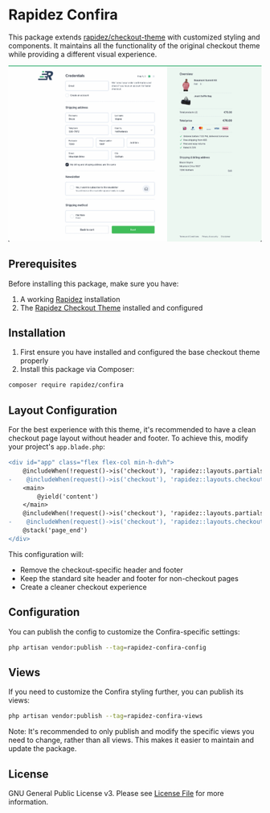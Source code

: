 # Rapidez Confira

This package extends [rapidez/checkout-theme](https://github.com/rapidez/checkout-theme) with customized styling and components. It maintains all the functionality of the original checkout theme while providing a different visual experience.

![](images/Rapidez-confira-options.gif)

## Prerequisites

Before installing this package, make sure you have:
1. A working [Rapidez](https://github.com/rapidez/rapidez) installation
2. The [Rapidez Checkout Theme](https://github.com/rapidez/checkout-theme) installed and configured

## Installation

1. First ensure you have installed and configured the base checkout theme properly
2. Install this package via Composer:
```bash
composer require rapidez/confira
```

## Layout Configuration

For the best experience with this theme, it's recommended to have a clean checkout page layout without header and footer. To achieve this, modify your project's `app.blade.php`:

```diff
<div id="app" class="flex flex-col min-h-dvh">
    @includeWhen(!request()->is('checkout'), 'rapidez::layouts.partials.header')
-    @includeWhen(request()->is('checkout'), 'rapidez::layouts.checkout.header')
    <main>
        @yield('content')
    </main>
    @includeWhen(!request()->is('checkout'), 'rapidez::layouts.partials.footer')
-    @includeWhen(request()->is('checkout'), 'rapidez::layouts.checkout.footer')
    @stack('page_end')
</div>
```

This configuration will:
- Remove the checkout-specific header and footer
- Keep the standard site header and footer for non-checkout pages
- Create a cleaner checkout experience

## Configuration

You can publish the config to customize the Confira-specific settings:
```bash
php artisan vendor:publish --tag=rapidez-confira-config
```

## Views

If you need to customize the Confira styling further, you can publish its views:
```bash
php artisan vendor:publish --tag=rapidez-confira-views
```

Note: It's recommended to only publish and modify the specific views you need to change, rather than all views. This makes it easier to maintain and update the package.

## License

GNU General Public License v3. Please see [License File](LICENSE) for more information.
